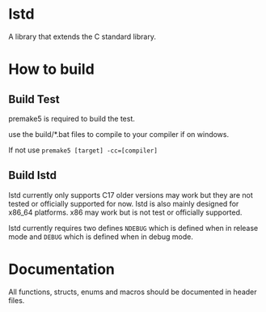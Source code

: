 # Istd
 A library that extends the C standard library.

# How to build

## Build Test

premake5 is required to build the test.

use the build/*.bat files to compile to your compiler if on windows.

If not use `premake5 [target] -cc=[compiler]`

## Build Istd

Istd currently only supports C17 older versions may work but they are not tested or officially supported for now. 
Istd is also mainly designed for x86_64 platforms. x86 may work but is not test or officially supported.

Istd currently requires two defines `NDEBUG` which is defined when in release mode and `DEBUG` which is defined when in debug mode. 

# Documentation 

All functions, structs, enums and macros should be documented in header files.
